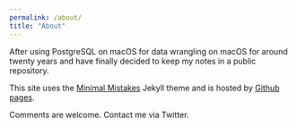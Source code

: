 ```yaml
---
permalink: /about/
title: "About"
---
```


After using PostgreSQL on macOS for data wrangling on macOS for around twenty years and have finally decided to keep my notes in a public repository.

This site uses the [Minimal Mistakes](https://mmistakes.github.io/minimal-mistakes/) Jekyll theme and is hosted by [Github pages](https://pages.github.com).

Comments are welcome. Contact me via Twitter.

